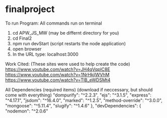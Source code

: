 # finalproject

To run Program: 
All commands run on terminal
1. cd APW_JS_MW       (may be differnt directory for you)
2. cd Final2
3. npm run devStart   (script restarts the node application)
4. open browser
5. In the URL type:   localhost:3000

Work Cited:
(These sites were used to help create the code)
https://www.youtube.com/watch?v=JH4qVqplC8E
https://www.youtube.com/watch?v=1NrHkjlWVhM
https://www.youtube.com/watch?v=TlB_eWDSMt4

All Dependencies (required items)
(download if neccessary, but should come with everything)
"dompurify": "^2.2.3",
    "ejs": "^3.1.5",
    "express": "^4.17.1",
    "jsdom": "^16.4.0",
    "marked": "^1.2.5",
    "method-override": "^3.0.0",
    "mongoose": "^5.11.4",
    "slugify": "^1.4.6"
  },
  "devDependencies": {
    "nodemon": "^2.0.6"
